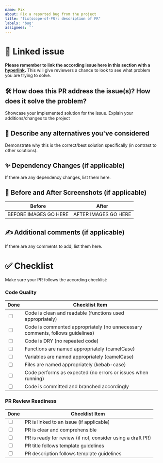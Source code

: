 ```yaml
---
name: Fix
about: Fix a reported bug from the project
title: "fix(scope-of-PR): description of PR"
labels: 'bug'
assignees: ''
---
```


# 🚩 Linked issue

**Please remember to link the according issue here in this section with a [hyperlink](https://github.com/cuhacking/2025/issues).** This will give reviewers a chance to look to see what problem you are trying to solve.

## 🛠 How does this PR address the issue(s)? How does it solve the problem?

Showcase your implemented solution for the issue. Explain your additions/changes to the project

## 🧠 Describe any alternatives you've considered

Demonstrate why this is the correct/best solution specifically (in contrast to other solutions).

## ✨ Dependency Changes (if applicable)

If there are any dependency changes, list them here.

## 📸 Before and After Screenshots (if applicable)

|        Before         |        After         |
| :-------------------: | :------------------: |
| BEFORE IMAGES GO HERE | AFTER IMAGES GO HERE |

## ✍️ Additional comments (if applicable)

If there are any comments to add, list them here.

# ✅ Checklist

Make sure your PR follows the according checklist:

### **Code Quality**

<table>
  <thead>
    <tr>
      <th>Done</th>
      <th>Checklist Item</th>
    </tr>
  </thead>
  <tbody>
    <tr>
      <td><input type="checkbox" /></td>
      <td>Code is clean and readable (functions used appropriately)</td>
    </tr>
    <tr>
      <td><input type="checkbox" /></td>
      <td>Code is commented appropriately (no unnecessary comments, follows guidelines)</td>
    </tr>
    <tr>
      <td><input type="checkbox" /></td>
      <td>Code is DRY (no repeated code)</td>
    </tr>
    <tr>
      <td><input type="checkbox" /></td>
      <td>Functions are named appropriately (camelCase)</td>
    </tr>
    <tr>
      <td><input type="checkbox" /></td>
      <td>Variables are named appropriately (camelCase)</td>
    </tr>
    <tr>
      <td><input type="checkbox" /></td>
      <td>Files are named appropriately (kebab-case)</td>
    </tr>
    <tr>
      <td><input type="checkbox" /></td>
      <td>Code performs as expected (no errors or issues when running)</td>
    </tr>
    <tr>
      <td><input type="checkbox" /></td>
      <td>Code is committed and branched accordingly</td>
    </tr>
  </tbody>
</table>

### **PR Review Readiness**

<table>
  <thead>
    <tr>
      <th>Done</th>
      <th>Checklist Item</th>
    </tr>
  </thead>
  <tbody>
    <tr>
      <td><input type="checkbox" /></td>
      <td>PR is linked to an issue (if applicable)</td>
    </tr>
    <tr>
      <td><input type="checkbox" /></td>
      <td>PR is clear and comprehensible</td>
    </tr>
    <tr>
      <td><input type="checkbox" /></td>
      <td>PR is ready for review (if not, consider using a draft PR)</td>
    </tr>
    <tr>
      <td><input type="checkbox" /></td>
      <td>PR title follows template guidelines</td>
    </tr>
    <tr>
      <td><input type="checkbox" /></td>
      <td>PR description follows template guidelines</td>
    </tr>
  </tbody>
</table>
